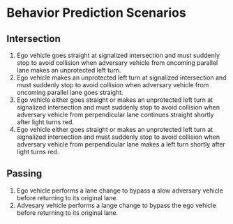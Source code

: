 # Behavior Prediction Scenarios

## Intersection
01. Ego vehicle goes straight at signalized intersection and must suddenly stop to avoid collision when adversary vehicle from oncoming parallel lane makes an unprotected left turn.
02. Ego vehicle makes an unprotected left turn at signalized intersection and must suddenly stop to avoid collision when adversary vehicle from oncoming parallel lane goes straight.
03. Ego vehicle either goes straight or makes an unprotected left turn at signalized intersection and must suddenly stop to avoid collision when adversary vehicle from perpendicular lane continues straight shortly after light turns red.
04. Ego vehicle either goes straight or makes an unprotected left turn at signalized intersection and must suddenly stop to avoid collision when adversary vehicle from perpendicular lane makes a left turn shortly after light turns red.

## Passing
01. Ego vehicle performs a lane change to bypass a slow adversary vehicle before returning to its original lane.
02. Advesary vehicle performs a lange change to bypass the ego vehicle before returning to its original lane.
